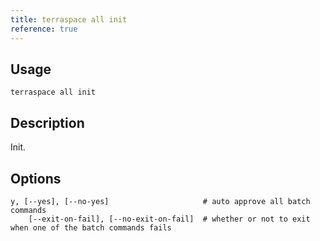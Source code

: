 ```yaml
---
title: terraspace all init
reference: true
---
```


## Usage

    terraspace all init

## Description

Init.


## Options

```
y, [--yes], [--no-yes]                     # auto approve all batch commands
    [--exit-on-fail], [--no-exit-on-fail]  # whether or not to exit when one of the batch commands fails
```

